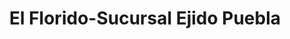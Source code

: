 ---
title: "El Florido-Sucursal Ejido Puebla"
url: /mexicali/el-florido-sucursal-ejido-puebla/
shop: Lebensmittel
---